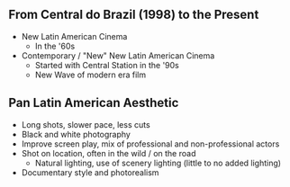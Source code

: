## From Central do Brazil (1998) to the Present
- New Latin American Cinema 
	- In the '60s
- Contemporary / "New" New Latin American Cinema
	- Started with Central Station in the '90s 
	- New Wave of modern era film

## Pan Latin American Aesthetic 
- Long shots, slower pace, less cuts
- Black and white photography 
- Improve screen play, mix of professional and non-professional actors
- Shot on location, often in the wild / on the road
	- Natural lighting, use of scenery lighting (little to no added lighting)
- Documentary style and photorealism 